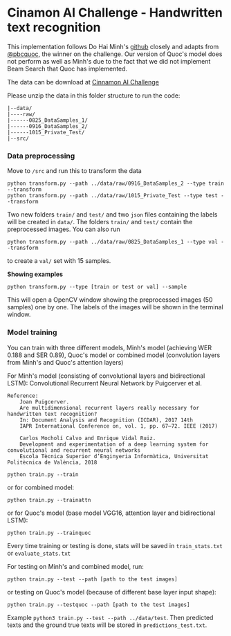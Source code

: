 # Cinamon AI Challenge - Handwritten text recognition 

This implementation follows Do Hai Minh's [github](https://github.com/dhminh1024/htr_vietnamese) closely and adapts from [@pbcquoc](https://pbcquoc.github.io/vietnamese-ocr/), the winner on the challenge. Our version of Quoc's model does not perform as well as Minh's due to the fact that we did not implement Beam Search that Quoc has implemented.

The data can be download at [Cinnamon AI Challenge](https://drive.google.com/drive/folders/1Qa2YA6w6V5MaNV-qxqhsHHoYFRK5JB39)

Please unzip the data in this folder structure to run the code:

```
|--data/
|----raw/
|------0825_DataSamples_1/
|------0916_DataSamples_2/
|------1015_Private_Test/
|--src/
```


### Data preprocessing

Move to `/src` and run this to transform the data

```
python transform.py --path ../data/raw/0916_DataSamples_2 --type train --transform
python transform.py --path ../data/raw/1015_Private_Test --type test --transform
```

Two new folders `train/` and `test/` and two `json` files containing the labels will be created in `data/`. The folders `train/` and `test/` contain the preprocessed images. You can also run

```
python transform.py --path ../data/raw/0825_DataSamples_1 --type val --transform
```

to create a `val/` set with 15 samples.

**Showing examples**

```
python transform.py --type [train or test or val] --sample
```
This will open a OpenCV window showing the preprocessed images (50 samples) one by one. The labels of the images will be shown in the terminal window.

### Model training

You can train with three different models, Minh's model (achieving WER 0.188 and SER 0.89), Quoc's model or combined model (convolution layers from Minh's and Quoc's attention layers)

For Minh's model (consisting of convolutional layers and bidirectional LSTM):
 Convolutional Recurrent Neural Network by Puigcerver et al.

    Reference:
        Joan Puigcerver.
        Are multidimensional recurrent layers really necessary for handwritten text recognition?
        In: Document Analysis and Recognition (ICDAR), 2017 14th
        IAPR International Conference on, vol. 1, pp. 67–72. IEEE (2017)

        Carlos Mocholí Calvo and Enrique Vidal Ruiz.
        Development and experimentation of a deep learning system for convolutional and recurrent neural networks
        Escola Tècnica Superior d’Enginyeria Informàtica, Universitat Politècnica de València, 2018

```
python train.py --train
```
or for combined model:
```
python train.py --trainattn
```
or for Quoc's model (base model VGG16, attention layer and bidirectional LSTM):
```
python train.py --trainquoc
```
Every time training or testing is done, stats will be saved in `train_stats.txt` or `evaluate_stats.txt`

For testing on Minh's and combined model, run:

```
python train.py --test --path [path to the test images]
```
or testing on Quoc's model (because of different base layer input shape):
```
python train.py --testquoc --path [path to the test images]
```

Example `python3 train.py --test --path ../data/test`. Then predicted texts and the ground true texts will be stored in `predictions_test.txt`.